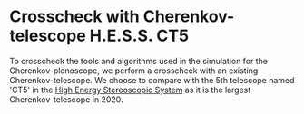 # Crosscheck with Cherenkov-telescope H.E.S.S. CT5

To crosscheck the tools and algorithms used in the simulation for the Cherenkov-plenoscope, we perform a crosscheck with an existing Cherenkov-telescope. We choose to compare with the 5th telescope named 'CT5' in the [High Energy Stereoscopic System](https://www.mpi-hd.mpg.de/hfm/HESS/) as it is the largest Cherenkov-telescope in 2020.

